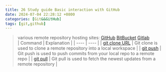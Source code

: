 ```yaml
---
title: 26 Study guide Basic interaction with GitHub  
date: 2024-07-04 22:28:12 +0800  
categories: [Git&&GitHub]  
tags: [git,github]  
---  
```

> various remote repository hosting sites: [GitHub](http://github.com/) [BitBucket](https://bitbucket.org/product) [Gitlab](https://gitlab.com/)  
| Command | Explanation |
| ---- | ---- |
| [git clone URL](https://git-scm.com/docs/git-clone) | Git clone is used to clone a remote repository into a local workspace |
| [git push](https://git-scm.com/docs/git-push) | Git push is used to push commits from your local repo to a remote repo |
| [git pull](https://git-scm.com/docs/git-pull) | Git pull is used to fetch the newest updates from a remote repository |
